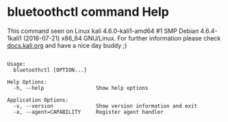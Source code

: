 # bluetoothctl command Help
 
 This command seen on Linux kali 4.6.0-kali1-amd64 #1 SMP Debian 4.6.4-1kali1 (2016-07-21) x86_64 GNU/Linux. For further information please check [docs.kali.org](docs.kali.org) and have a nice day buddy ;) 

~~~

Usage:
  bluetoothctl [OPTION...]

Help Options:
  -h, --help                 Show help options

Application Options:
  -v, --version              Show version information and exit
  -a, --agent=CAPABILITY     Register agent handler


~~~
